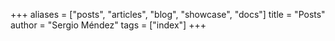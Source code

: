 +++
aliases = ["posts", "articles", "blog", "showcase", "docs"]
title = "Posts"
author = "Sergio Méndez"
tags = ["index"]
+++